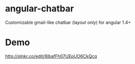 # angular-chatbar
Customizable gmail-like chatbar (layout only) for angular 1.4+

# Demo

http://plnkr.co/edit/6lbafFh07UEpUO6CkQcq
